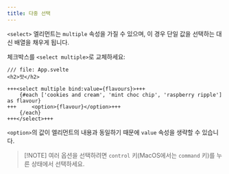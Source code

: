 ```yaml
---
title: 다중 선택
---
```


`<select>` 엘리먼트는 `multiple` 속성을 가질 수 있으며, 이 경우 단일 값을 선택하는 대신 배열을 채우게 됩니다.

체크박스를 `<select multiple>`로 교체하세요:

```svelte
/// file: App.svelte
<h2>맛</h2>

+++<select multiple bind:value={flavours}>+++
	{#each ['cookies and cream', 'mint choc chip', 'raspberry ripple'] as flavour}
+++		<option>{flavour}</option>+++
	{/each}
+++</select>+++
```

`<option>`의 값이 엘리먼트의 내용과 동일하기 때문에 `value` 속성을 생략할 수 있습니다.

> [!NOTE] 여러 옵션을 선택하려면 `control` 키(MacOS에서는 `command` 키)를 누른 상태에서 선택하세요.
